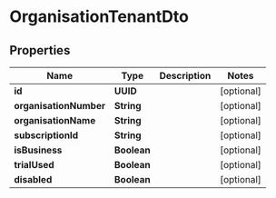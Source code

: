 

# OrganisationTenantDto


## Properties

| Name | Type | Description | Notes |
|------------ | ------------- | ------------- | -------------|
|**id** | **UUID** |  |  [optional] |
|**organisationNumber** | **String** |  |  [optional] |
|**organisationName** | **String** |  |  [optional] |
|**subscriptionId** | **String** |  |  [optional] |
|**isBusiness** | **Boolean** |  |  [optional] |
|**trialUsed** | **Boolean** |  |  [optional] |
|**disabled** | **Boolean** |  |  [optional] |



